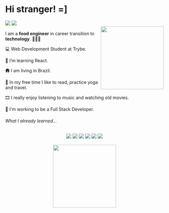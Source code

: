 <h1> Hi stranger! =] </h1>

<div> 
  <a href = "mailto:perinotolarissa@gmail.com"><img src="https://img.shields.io/badge/Gmail-D14836?style=for-the-badge&logo=gmail&logoColor=white" target="_blank"></a>
  <a href="http://www.linkedin.com/in/larissaperinoto" target="_blank"><img src="https://img.shields.io/badge/-LinkedIn-%230077B5?style=for-the-badge&logo=linkedin&logoColor=white" target="_blank"></a> 
</div>

<img height="200em" align="right" src="https://user-images.githubusercontent.com/98956659/171744765-bba4f682-bd15-4cb7-86bf-289ec0207918.png">

I am a **food engineer** in career transition to **technology**. 👩🏻‍💻

  💻 Web Development Student at Trybe. 
  
  🌱 I’m learning React.
  
  🛖 I am living in Brazil.
  
  🌴 In my free time I like to read, practice yoga and travel. 
  
  🎞️ I really enjoy listening to music and watching old movies.
  
  🎯 I'm working to be a Full Stack Developer.

###### What I already learned...

<div align="center"> 
  <img src="https://img.shields.io/badge/Ubuntu-E95420?style=for-the-badge&logo=ubuntu&logoColor=white"> 
  <img src="https://img.shields.io/badge/CSS3-1572B6?style=for-the-badge&logo=css3&logoColor=white">
  <img src="https://img.shields.io/badge/HTML5-E34F26?style=for-the-badge&logo=html5&logoColor=white">
  <img src="https://img.shields.io/badge/JavaScript-F7DF1E?style=for-the-badge&logo=javascript&logoColor=black"> 
  <img src="https://img.shields.io/badge/Jest-C21325?style=for-the-badge&logo=jest&logoColor=white">
  <img src="https://img.shields.io/badge/Bootstrap-563D7C?style=for-the-badge&logo=bootstrap&logoColor=white">
</div>

<br>

<div align="center"> 
<img height="200em" src="https://github-profile-summary-cards.vercel.app/api/cards/profile-details?username=larissaperinoto&theme=vue">
</div>
